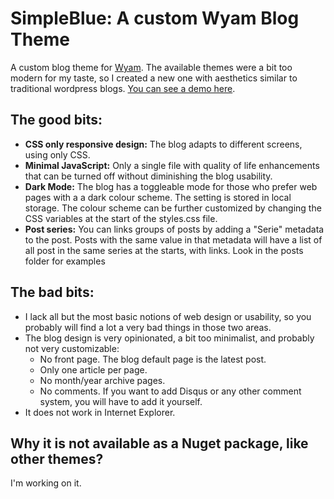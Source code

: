 # SimpleBlue: A custom Wyam Blog Theme
 
A custom blog theme for [Wyam](http://Wyam.io). The available themes were a bit too modern for my taste, so I created a new one with aesthetics similar to traditional wordpress blogs. [You can see a demo here](https://macn1981.github.io/SimpleBlue_WyamBlogTheme/). 

## The good bits:

 - **CSS only responsive design:** The blog adapts to different screens, using only CSS.
 - **Minimal JavaScript:** Only a single file with quality of life enhancements that can be turned off without diminishing the blog usability. 
 - **Dark Mode:** The blog has a toggleable mode for those who prefer web pages with a a dark colour scheme. The setting is stored in local storage. The colour scheme can be further customized by changing the CSS variables at the start of the styles.css file.
 - **Post series:** You can links groups of posts by adding a "Serie" metadata to the post. Posts with the same value in that metadata will have a list of all post in the same series at the starts, with links. Look in the posts folder for examples

## The bad bits:

  - I lack all but the most basic notions of web design or usability, so you probably will find a lot a very bad things in those two areas. 
  - The blog design is very opinionated, a bit too minimalist, and probably not very customizable:
	  - No front page. The blog default page is the latest post. 
	  - Only one article per page.
	  - No month/year archive pages.
	  - No comments. If you want to add Disqus or any other comment system, you will have to add it yourself.  	
  - It does not work in Internet Explorer.
  
## Why it is not available as a Nuget package, like other themes?

I'm working on it.

